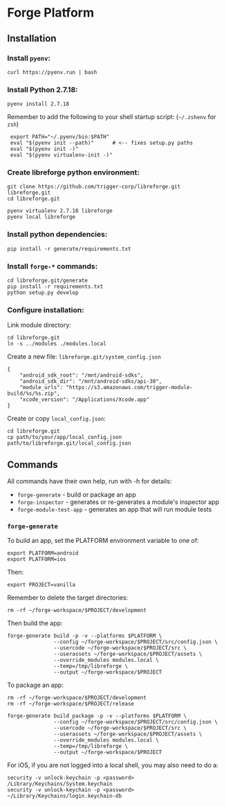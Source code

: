 # Forge Platform


## Installation

### Install `pyenv`:

    curl https://pyenv.run | bash

### Install Python 2.7.18:

    pyenv install 2.7.18

Remember to add the following to your shell startup script: (`~/.zshenv` for `zsh`)

     export PATH="~/.pyenv/bin:$PATH"
     eval "$(pyenv init --path)"      # <-- fixes setup.py paths
     eval "$(pyenv init -)"
     eval "$(pyenv virtualenv-init -)"

### Create libreforge python environment:

    git clone https://github.com/trigger-corp/libreforge.git libreforge.git
    cd libreforge.git

    pyenv virtualenv 2.7.18 libreforge
    pyenv local libreforge

### Install python dependencies:

    pip install -r generate/requirements.txt

### Install `forge-*` commands:

    cd libreforge.git/generate
    pip install -r requirements.txt
    python setup.py develop

### Configure installation:

Link module directory:

    cd libreforge.git
    ln -s ../modules ./modules.local

Create a new file: `libreforge.git/system_config.json`

    {
        "android_sdk_root": "/mnt/android-sdks",
        "android_sdk_dir": "/mnt/android-sdks/api-30",
        "module_urls": "https://s3.amazonaws.com/trigger-module-build/%s/%s.zip",
        "xcode_version": "/Applications/Xcode.app"
    }

Create or copy `local_config.json`:

    cd libreforge.git
    cp path/to/your/app/local_config.json path/to/libreforge.git/local_config.json


## Commands

All commands have their own help, run with -h for details:

* `forge-generate`  - build or package an app
* `forge-inspector` - generates or re-generates a module's inspector app
* `forge-module-test-app` - generates an app that will run module tests


### `forge-generate`

To build an app, set the PLATFORM environment variable to one of:

    export PLATFORM=android
    export PLATFORM=ios

Then:

    export PROJECT=vanilla

Remember to delete the target directories:

    rm -rf ~/forge-workspace/$PROJECT/development

Then build the app:

    forge-generate build -p -v --platforms $PLATFORM \
                   --config ~/forge-workspace/$PROJECT/src/config.json \
                   --usercode ~/forge-workspace/$PROJECT/src \
                   --userassets ~/forge-workspace/$PROJECT/assets \
                   --override_modules modules.local \
                   --temp=/tmp/libreforge \
                   --output ~/forge-workspace/$PROJECT

To package an app:

    rm -rf ~/forge-workspace/$PROJECT/development
    rm -rf ~/forge-workspace/$PROJECT/release

    forge-generate build package -p -v --platforms $PLATFORM \
                   --config ~/forge-workspace/$PROJECT/src/config.json \
                   --usercode ~/forge-workspace/$PROJECT/src \
                   --userassets ~/forge-workspace/$PROJECT/assets \
                   --override_modules modules.local \
                   --temp=/tmp/libreforge \
                   --output ~/forge-workspace/$PROJECT

For iOS, if you are not logged into a local shell, you may also need to do a:

    security -v unlock-keychain -p <password> /Library/Keychains/System.keychain
    security -v unlock-keychain -p <password> ~/Library/Keychains/login.keychain-db
